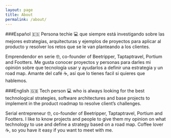 ```yaml
---
layout: page
title: About
permalink: /about/
---
```


###Español 🇪🇸
Persona techie 💻 que siempre está investigando sobre las mejores estrategias, arquitecturas y ejemplos de proyectos para aplicar al producto y resolver los retos que se le van planteando a los clientes. 

Emprendendor en serie 🤓, co-founder of Beetripper, Taptaptravel, Portium and Footters. Me gusta conocer proyectos y personas para darles mi opinión sobre que tecnología usar y ayudarlos a definir una estrategia y un road map. Amante del café ☕️, así que lo tienes facil si quieres que hablemos. 

###English 🇬🇧
Tech person 💻 who is always looking for the best technological strategies, software architectures and base projects to implement in the product roadmap to resolve client’s challenges. 

Serial entrepreneur 🤓, co-founder of Beetripper, Taptaptravel, Portium and Footters. I like to know projects and people to give them my opinion on what technology to use and define a strategy based on a road map. Coffee lover ☕️, so you have it easy if you want to meet with me.